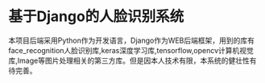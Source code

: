 # 基于Django的人脸识别系统
本项目后端采用Python作为开发语言，Django作为WEB后端框架，用到的库有face_recognition人脸识别库,keras深度学习库,tensorflow,opencv计算机视觉库,Image等图片处理相关的第三方库。但是因本人技术有限，本系统的健壮性有待完善。

